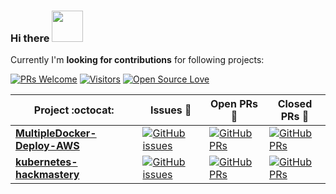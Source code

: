 ### Hi there <img src="https://cliply.co/wp-content/uploads/2020/02/392002770_ROCKET_EMOJI_400px.gif" width="50">



Currently I'm **looking for contributions** for following projects: 

[![PRs Welcome](https://img.shields.io/badge/PRs-welcome-brightgreen.svg?style=flat&logo=github)](https://github.com/streetracer48) [![Visitors](https://visitor-badge.glitch.me/badge?page_id=streetracer48.visitor-badge)](https://github.com/streetracer48) [![Open Source Love](https://badges.frapsoft.com/os/v2/open-source.svg?v=103)](https://github.com/streetracer48)

|      Project :octocat:   |     Issues :bug:   | Open PRs :bell:  | Closed PRs 🚀  |
|-------------|-------------------|---|---|
| [**MultipleDocker-Deploy-AWS**](https://github.com/streetracer48/MultipleDocker-Deploy-AWS/) | [![GitHub issues](https://img.shields.io/github/issues/streetracer48/MultipleDocker-Deploy-AWS?color=green&logo=github&style=flat)](https://github.com/streetracer48/MultipleDocker-Deploy-AWS/issues) | [![GitHub PRs](https://img.shields.io/github/issues-pr/streetracer48/MultipleDocker-Deploy-AWS?style=flat&logo=github)](https://github.com/streetracer48/MultipleDocker-Deploy-AWS/pulls)  | [![GitHub PRs](https://img.shields.io/github/issues-pr-closed/streetracer48/MultipleDocker-Deploy-AWS?style=flat&color=critical&logo=github)](https://github.com/streetracer48/MultipleDocker-Deploy-AWS/pulls?q=is%3Apr+is%3Aclosed)  |
| [**kubernetes-hackmastery**](https://github.com/streetracer48/kubernetes-hackmastery/) | [![GitHub issues](https://img.shields.io/github/issues/streetracer48/kubernetes-hackmastery?color=green&logo=github&style=flat)](https://github.com/streetracer48/kubernetes-hackmastery/issues) | [![GitHub PRs](https://img.shields.io/github/issues-pr/streetracer48/kubernetes-hackmastery?style=flat&logo=github)](https://github.com/streetracer48/kubernetes-hackmastery/pulls)  | [![GitHub PRs](https://img.shields.io/github/issues-pr-closed/streetracer48/kubernetes-hackmastery?style=flat&color=critical&logo=github)](https://github.com/streetracer48/kubernetes-hackmastery/pulls?q=is%3Apr+is%3Aclosed)   |





<!--
**vinitshahdeo/vinitshahdeo** is a ✨ _special_ ✨ repository because its `README.md` (this file) appears on your GitHub profile.

Here are some ideas to get you started:

- 🔭 I’m currently working on ...
- 🌱 I’m currently learning ...
- 👯 I’m looking to collaborate on ...
- 🤔 I’m looking for help with ...
- 💬 Ask me about ...
- 📫 How to reach me: ...
- 😄 Pronouns: ...
- ⚡ Fun fact: ...
-->
